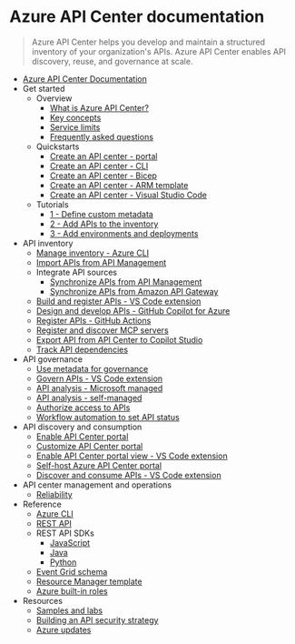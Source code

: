 # Azure API Center documentation
> Azure API Center helps you develop and maintain a structured inventory of your organization's APIs. Azure API Center enables API discovery, reuse, and governance at scale.
  - [Azure API Center Documentation](https://learn.microsoft.com/en-us/azure/api-center/)
  - Get started
    - Overview
      - [What is Azure API Center?](https://learn.microsoft.com/en-us/azure/api-center/overview)
      - [Key concepts](https://learn.microsoft.com/en-us/azure/api-center/key-concepts)
      - [Service limits](https://learn.microsoft.com/en-us/azure/azure-resource-manager/management/azure-subscription-service-limits?toc=/azure/api-center/toc.json&bc=/azure/api-center/breadcrumb/toc.json)
      - [Frequently asked questions](https://learn.microsoft.com/en-us/azure/api-center/frequently-asked-questions.yml)
    - Quickstarts
      - [Create an API center - portal](https://learn.microsoft.com/en-us/azure/api-center/set-up-api-center)
      - [Create an API center - CLI](https://learn.microsoft.com/en-us/azure/api-center/set-up-api-center-azure-cli)
      - [Create an API center - Bicep](https://learn.microsoft.com/en-us/azure/api-center/set-up-api-center-bicep)
      - [Create an API center - ARM template](https://learn.microsoft.com/en-us/azure/api-center/set-up-api-center-arm-template)
      - [Create an API center - Visual Studio Code](https://learn.microsoft.com/en-us/azure/api-center/set-up-api-center-vs-code-extension)
    - Tutorials
      - [1 - Define custom metadata](https://learn.microsoft.com/en-us/azure/api-center/add-metadata-properties)
      - [2 - Add APIs to the inventory](https://learn.microsoft.com/en-us/azure/api-center/register-apis)
      - [3 - Add environments and deployments](https://learn.microsoft.com/en-us/azure/api-center/configure-environments-deployments)
  - API inventory
    - [Manage inventory - Azure CLI](https://learn.microsoft.com/en-us/azure/api-center/manage-apis-azure-cli)
    - [Import APIs from API Management](https://learn.microsoft.com/en-us/azure/api-center/import-api-management-apis)
    - Integrate API sources
      - [Synchronize APIs from API Management](https://learn.microsoft.com/en-us/azure/api-center/synchronize-api-management-apis)
      - [Synchronize APIs from Amazon API Gateway](https://learn.microsoft.com/en-us/azure/api-center/synchronize-aws-gateway-apis)
    - [Build and register APIs - VS Code extension](https://learn.microsoft.com/en-us/azure/api-center/build-register-apis-vscode-extension)
    - [Design and develop  APIs - GitHub Copilot for Azure](https://learn.microsoft.com/en-us/azure/api-center/design-api-github-copilot-azure)
    - [Register APIs - GitHub Actions](https://learn.microsoft.com/en-us/azure/api-center/register-apis-github-actions)
    - [Register and discover MCP servers](https://learn.microsoft.com/en-us/azure/api-center/register-discover-mcp-server)
    - [Export API from API Center to Copilot Studio](https://learn.microsoft.com/en-us/azure/api-center/export-to-copilot-studio.yml)
    - [Track API dependencies](https://learn.microsoft.com/en-us/azure/api-center/track-resource-dependencies)
  - API governance
    - [Use metadata for governance](https://learn.microsoft.com/en-us/azure/api-center/metadata)
    - [Govern APIs - VS Code extension](https://learn.microsoft.com/en-us/azure/api-center/govern-apis-vscode-extension)
    - [API analysis - Microsoft managed](https://learn.microsoft.com/en-us/azure/api-center/enable-managed-api-analysis-linting)
    - [API analysis - self-managed](https://learn.microsoft.com/en-us/azure/api-center/enable-api-analysis-linting)
    - [Authorize access to APIs](https://learn.microsoft.com/en-us/azure/api-center/authorize-api-access)
    - [Workflow automation to set API status](https://learn.microsoft.com/en-us/azure/api-center/set-up-notification-workflow)
  - API discovery and consumption
    - [Enable API Center portal](https://learn.microsoft.com/en-us/azure/api-center/set-up-api-center-portal)
    - [Customize API Center portal](https://learn.microsoft.com/en-us/azure/api-center/customize-api-center-portal)
    - [Enable API Center portal view - VS Code extension](https://learn.microsoft.com/en-us/azure/api-center/enable-api-center-portal-vs-code-extension)
    - [Self-host Azure API Center portal](https://learn.microsoft.com/en-us/azure/api-center/self-host-api-center-portal)
    - [Discover and consume APIs - VS Code extension](https://learn.microsoft.com/en-us/azure/api-center/discover-apis-vscode-extension)
  - API center management and operations
    - [Reliability](https://learn.microsoft.com/en-us/azure/reliability/reliability-api-center?toc=/azure/api-center/toc.json&bc=/azure/api-center/breadcrumb/toc.json)
  - Reference
    - [Azure CLI](https://learn.microsoft.com/cli/azure/apic)
    - [REST API](https://learn.microsoft.com/rest/api/apicenter/)
    - REST API SDKs
      - [JavaScript](https://learn.microsoft.com/javascript/api/overview/azure/apicenter)
      - [Java](https://learn.microsoft.com/java/api/overview/azure/apicenter)
      - [Python](https://pypi.org/project/azure-mgmt-apicenter)
    - [Event Grid schema](https://learn.microsoft.com/en-us/azure/event-grid/event-schema-api-center?toc=/azure/api-center/toc.json&bc=/azure/api-center/breadcrumb/toc.json)
    - [Resource Manager template](https://learn.microsoft.com/azure/templates/microsoft.apicenter/allversions)
    - [Azure built-in roles](https://learn.microsoft.com/en-us/azure/role-based-access-control/built-in-roles?toc=/azure/api-center/toc.json&bc=/azure/api-center/breadcrumb/toc.json)
  - Resources
    - [Samples and labs](https://learn.microsoft.com/en-us/azure/api-center/resources)
    - [Building an API security strategy](https://aka.ms/API-Security-EBook)
    - [Azure updates](https://aka.ms/apic/updates)

